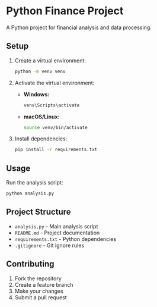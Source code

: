 # Python Finance Project

A Python project for financial analysis and data processing.

## Setup

1. Create a virtual environment:
   ```bash
   python -m venv venv
   ```

2. Activate the virtual environment:
   - **Windows:**
     ```bash
     venv\Scripts\activate
     ```
   - **macOS/Linux:**
     ```bash
     source venv/bin/activate
     ```

3. Install dependencies:
   ```bash
   pip install -r requirements.txt
   ```

## Usage

Run the analysis script:
```bash
python analysis.py
```

## Project Structure

- `analysis.py` - Main analysis script
- `README.md` - Project documentation
- `requirements.txt` - Python dependencies
- `.gitignore` - Git ignore rules

## Contributing

1. Fork the repository
2. Create a feature branch
3. Make your changes
4. Submit a pull request
